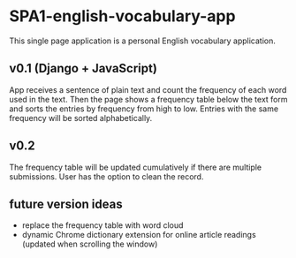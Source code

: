 # SPA1-english-vocabulary-app
This single page application is a personal English vocabulary application.

## v0.1 (Django + JavaScript)
App receives a sentence of plain text and count the frequency of each word used in the text. Then the page shows a frequency table below the text form and sorts the entries by frequency from high to low. Entries with the same frequency will be sorted alphabetically.

## v0.2
The frequency table will be updated cumulatively if there are multiple submissions. User has the option to clean the record.

## future version ideas
- replace the frequency table with word cloud
- dynamic Chrome dictionary extension for online article readings (updated when scrolling the window)